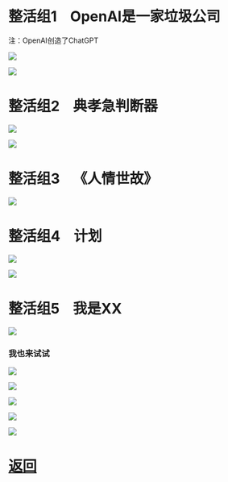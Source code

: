 # 整活组1    OpenAI是一家垃圾公司

注：OpenAI创造了ChatGPT

![](https://picx.zhimg.com/80/v2-f430d02f001cfb9c19db66d1d8fb05c7_720w.webp?source=1940ef5c)

![](https://pica.zhimg.com/80/v2-c3ca159027c6b132c74498fa75b1c671_720w.webp?source=1940ef5c)

# 整活组2    典孝急判断器

![](https://pic1.zhimg.com/80/v2-ee86d9af3dfcb9d480ba7f32822773a2_720w.webp?source=1940ef5c)

![](https://pica.zhimg.com/80/v2-49959dea1f8d44578af9904dc77db220_720w.webp?source=1940ef5c)

# 整活组3    《人情世故》

![](https://picx.zhimg.com/80/v2-236cccd570a5e63d4aaf66b77a57db8f_720w.webp?source=1940ef5c)

# 整活组4    计划

![](https://pic1.zhimg.com/80/v2-a0e6e5d2da422302ba1ee0c94ca7592c_720w.webp?source=1940ef5c)

![](https://picx.zhimg.com/80/v2-7b916cca06b688f6750cb7218e237d48_720w.webp?source=1940ef5c)

# 整活组5    我是XX

![](https://pic1.zhimg.com/80/v2-ba8337e656f77fabcf941184f4ca1a60_720w.webp?source=1940ef5c)

### 我也来试试

![](https://pic1.zhimg.com/80/v2-5fef7937276a705c1723437273eda6fb_720w.webp?source=1940ef5c)

![](https://picx.zhimg.com/80/v2-cb63f234112fa24c0fe527752510829c_720w.webp?source=1940ef5c)

![](https://pic3.zhimg.com/v2-95e9afc7c6ae869a515f74f4c471087a_xld.png)

![](https://pica.zhimg.com/80/v2-0487fe73e4d7ee959fb1dc436fff9445_720w.webp?source=1940ef5c)

![](https://picx.zhimg.com/80/v2-c887fa4cb7b656ffd51cdcfe65430e7e_720w.webp?source=1940ef5c)

# [返回](index.md)
